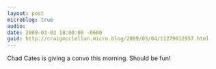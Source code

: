 ```yaml
---
layout: post
microblog: true
audio: 
date: 2009-03-03 18:00:00 -0600
guid: http://craigmcclellan.micro.blog/2009/03/04/t1279012957.html
---
```

Chad Cates is giving a convo this morning. Should be fun!
